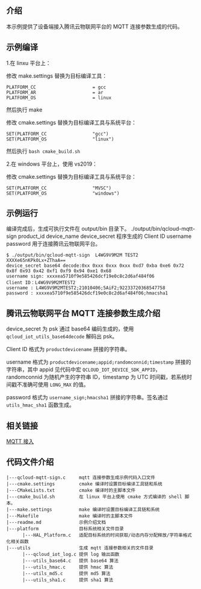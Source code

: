 ## 介绍
本示例提供了设备端接入腾讯云物联网平台的 MQTT 连接参数生成的代码。

## 示例编译
1.在 linxu 平台上：

修改 make.settings 替换为目标编译工具：
```
PLATFORM_CC                 	= gcc
PLATFORM_AR                 	= ar
PLATFORM_OS                     = linux
```
然后执行 make

修改 cmake.settings 替换为目标编译工具与系统平台：
```
SET(PLATFORM_CC                 "gcc")
SET(PLATFORM_OS                 "linux")
```
然后执行 `bash cmake_build.sh`

2.在 windows 平台上，使用 vs2019：

修改 cmake.settings 替换为目标编译工具与系统平台：
```
SET(PLATFORM_CC                 "MVSC")
SET(PLATFORM_OS                 "windows")
```

## 示例运行
编译完成后，生成可执行文件在 output/bin 目录下。
./output/bin/qcloud-mqtt-sign product_id device_name device_secret
程序生成的 Client ID username password 用于连接腾讯云物联网平台。
```
$ ./output/bin/qcloud-mqtt-sign  L4WG9V9M2M TEST2 XXXXe65nKPk0Lx+ZThaA==
device_secret base64 decode:0xx 0xxx 0xxx 0xxx 0xd7 0xba 0xe6 0x72 0x8f 0x93 0x42 0xf1 0xf9 0x94 0xe1 0x68
username sign: xxxxea5710f9e585426dcf19e0c8c2d6af484f06
Client ID：L4WG9V9M2MTEST2
username : L4WG9V9M2MTEST2;21010406;5AiF2;92233720368547758
password : xxxxea5710f9e585426dcf19e0c8c2d6af484f06;hmacsha1
```

## 腾讯云物联网平台 MQTT 连接参数生成介绍

device_secret 为 psk 通过 base64 编码生成的，使用 `qcloud_iot_utils_base64decode` 解码出 psk。

Client ID 格式为 `productdevicename` 拼接的字符串。

username 格式为  `productdevicename;appid;randomconnid;timestamp` 拼接的字符串，其中 appid 见代码中宏 `QCLOUD_IOT_DEVICE_SDK_APPID`，randomconnid 为随机产生的字符串 ID，timestamp 为 UTC 时间戳，若系统时间戳不准确可使用 `LONG_MAX` 的值。

password 格式为 `username_sign;hmacsha1` 拼接的字符串。签名通过 `utils_hmac_sha1` 函数生成。

## 相关链接

[MQTT 接入](https://cloud.tencent.com/document/product/634/32546)

## 代码文件介绍
```
|---qcloud-mqtt-sign.c     mqtt 连接参数生成示例代码入口文件
|---cmake.settings         cmake 编译时设置目标编译工具链和系统
|---CMakeLists.txt         cmake 编译时的主脚本文件
|---cmake_build.sh         在 linux 平台上使用 cmake 方式编译的 shell 脚本。
|---make.settings          make 编译时设置目标编译工具链和系统
|---Makefile               make 编译时的主脚本文件
|---readme.md              示例介绍文档
|---platform               目标系统相关文件目录
      |---HAL_Platform.c   适配目标系统的时间获取/动态内存分配释放/字符串格式化相关函数
|---utils                  生成 mqtt 连接参数相关的文件目录
      |---qcloud_iot_log.c 提供 log 输出函数
      |---utils_base64.c   提供 base64 算法
      |---utils_hmac.c     提供 hmac 算法
      |---utils_md5.c      提供 md5 算法
      |---utils_sha1.c     提供 sha1 算法
```
